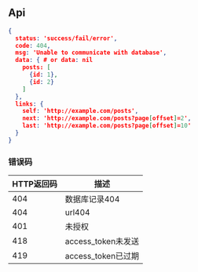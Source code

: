 ## Api

```json
{
  status: 'success/fail/error',
  code: 404,
  msg: 'Unable to communicate with database',
  data: { # or data: nil
    posts: [
      {id: 1},
      {id: 2}
    ]
  },
  links: {
    self: 'http://example.com/posts',
    next: 'http://example.com/posts?page[offset]=2',
    last: 'http://example.com/posts?page[offset]=10'
  }
}
```

### 错误码

HTTP返回码 | 描述
---|---
404 | 数据库记录404
404 | url404
401 | 未授权
418 | access_token未发送
419 | access_token已过期